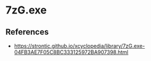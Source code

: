 # 7zG.exe

## References
* https://strontic.github.io/xcyclopedia/library/7zG.exe-04FB3AE7F05C8BC333125972BA907398.html
